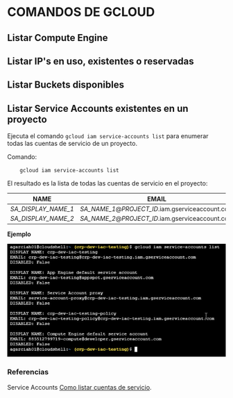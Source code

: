 # COMANDOS DE GCLOUD

## Listar Compute Engine

## Listar IP's en uso, existentes o reservadas

## Listar Buckets disponibles

## Listar Service Accounts existentes en un proyecto

Ejecuta el comando `gcloud iam service-accounts list` para enumerar todas las cuentas de servicio de un proyecto.

Comando:

        gcloud iam service-accounts list 


El resultado es la lista de todas las cuentas de servicio en el proyecto:

| NAME | EMAIL |
| --- | --- |
| *SA_DISPLAY_NAME_1* | *SA_NAME_1*@*PROJECT_ID*.iam.gserviceaccount.com |
| *SA_DISPLAY_NAME_2* | *SA_NAME_2*@*PROJECT_ID*.iam.gserviceaccount.com |

**Ejemplo**

![Service Account](/service_account.jpg)


### **Referencias**

Service Accounts [Como listar cuentas de servicio](https://cloud.google.com/iam/docs/creating-managing-service-accounts?hl=es-419#listing).







